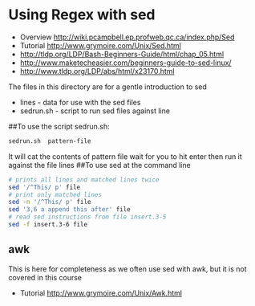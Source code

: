 # Using Regex with sed

* Overview http://wiki.pcampbell.ep.profweb.qc.ca/index.php/Sed
* Tutorial http://www.grymoire.com/Unix/Sed.html
* http://tldp.org/LDP/Bash-Beginners-Guide/html/chap_05.html
* http://www.maketecheasier.com/beginners-guide-to-sed-linux/
* http://www.tldp.org/LDP/abs/html/x23170.html

The files in this directory are for a gentle introduction to sed
* lines  - data for use with the sed files
* sedrun.sh  - script to run sed files against line

##To use the script sedrun.sh:

```bash
sedrun.sh  pattern-file
```

It will cat the contents of pattern file wait for you to hit enter 
then run it against the file lines
##To use sed at the command line

```bash
# prints all lines and matched lines twice
sed '/^This/ p' file
# print only matched lines
sed -n '/^This/ p' file
sed '3,6 a append this after' file
# read sed instructions from file insert.3-5
sed -f insert.3-6 file 
```

## awk 
This is here for completeness as we often use sed with awk, but it is not covered in this course
* Tutorial http://www.grymoire.com/Unix/Awk.html
